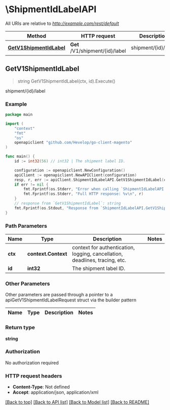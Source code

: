 # \ShipmentIdLabelAPI

All URIs are relative to *http://example.com/rest/default*

Method | HTTP request | Description
------------- | ------------- | -------------
[**GetV1ShipmentIdLabel**](ShipmentIdLabelAPI.md#GetV1ShipmentIdLabel) | **Get** /V1/shipment/{id}/label | shipment/{id}/label



## GetV1ShipmentIdLabel

> string GetV1ShipmentIdLabel(ctx, id).Execute()

shipment/{id}/label



### Example

```go
package main

import (
	"context"
	"fmt"
	"os"
	openapiclient "github.com/Hevelop/go-client-magento"
)

func main() {
	id := int32(56) // int32 | The shipment label ID.

	configuration := openapiclient.NewConfiguration()
	apiClient := openapiclient.NewAPIClient(configuration)
	resp, r, err := apiClient.ShipmentIdLabelAPI.GetV1ShipmentIdLabel(context.Background(), id).Execute()
	if err != nil {
		fmt.Fprintf(os.Stderr, "Error when calling `ShipmentIdLabelAPI.GetV1ShipmentIdLabel``: %v\n", err)
		fmt.Fprintf(os.Stderr, "Full HTTP response: %v\n", r)
	}
	// response from `GetV1ShipmentIdLabel`: string
	fmt.Fprintf(os.Stdout, "Response from `ShipmentIdLabelAPI.GetV1ShipmentIdLabel`: %v\n", resp)
}
```

### Path Parameters


Name | Type | Description  | Notes
------------- | ------------- | ------------- | -------------
**ctx** | **context.Context** | context for authentication, logging, cancellation, deadlines, tracing, etc.
**id** | **int32** | The shipment label ID. | 

### Other Parameters

Other parameters are passed through a pointer to a apiGetV1ShipmentIdLabelRequest struct via the builder pattern


Name | Type | Description  | Notes
------------- | ------------- | ------------- | -------------


### Return type

**string**

### Authorization

No authorization required

### HTTP request headers

- **Content-Type**: Not defined
- **Accept**: application/json, application/xml

[[Back to top]](#) [[Back to API list]](../README.md#documentation-for-api-endpoints)
[[Back to Model list]](../README.md#documentation-for-models)
[[Back to README]](../README.md)

